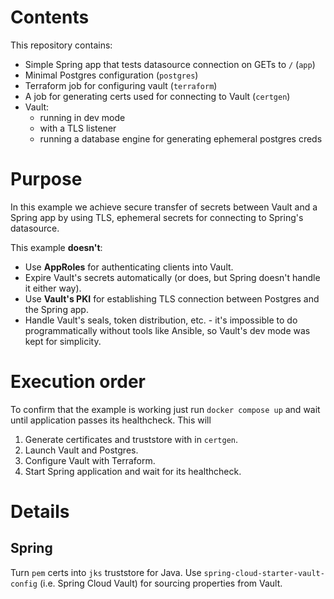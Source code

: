 # Contents

This repository contains:

- Simple Spring app that tests datasource connection on GETs to `/` (`app`)
- Minimal Postgres configuration (`postgres`)
- Terraform job for configuring vault (`terraform`)
- A job for generating certs used for connecting to Vault (`certgen`)
- Vault:
  - running in dev mode
  - with a TLS listener
  - running a database engine for generating ephemeral postgres creds

# Purpose

In this example we achieve secure transfer of secrets between Vault and a
Spring app by using TLS, ephemeral secrets for connecting to Spring's
datasource.

This example **doesn't**:
- Use **AppRoles** for authenticating clients into Vault.
- Expire Vault's secrets automatically (or does, but Spring doesn't handle it
  either way).
- Use **Vault's PKI** for establishing TLS connection between Postgres and the
  Spring app.
- Handle Vault's seals, token distribution, etc. - it's impossible to do
  programmatically without tools like Ansible, so Vault's dev mode was kept for
  simplicity.

# Execution order

To confirm that the example is working just run `docker compose up` and wait
until application passes its healthcheck. This will

1. Generate certificates and truststore with in `certgen`.
1. Launch Vault and Postgres.
1. Configure Vault with Terraform.
1. Start Spring application and wait for its healthcheck.

# Details

## Spring

Turn `pem` certs into `jks` truststore for Java. Use
`spring-cloud-starter-vault-config` (i.e. Spring Cloud Vault) for sourcing
properties from Vault.
